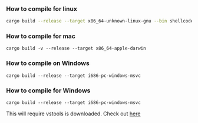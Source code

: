 ### How to compile for linux
```bash
cargo build --release --target x86_64-unknown-linux-gnu --bin shellcode_loader
```

### How to compile for mac
`cargo build -v --release --target x86_64-apple-darwin`


### How to compile on Windows
`cargo build --release --target i686-pc-windows-msvc`

### How to compile for Windows
`cargo build --release --target i686-pc-windows-msvc`

This will require vstools is downloaded. Check out [here](https://docs.microsoft.com/en-us/cpp/build/building-on-the-command-line?view=vs-2019)
